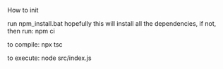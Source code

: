 How to init

run npm_install.bat
hopefully this will install all the dependencies, if not, then run:
npm ci

to compile: npx tsc

to execute: node src/index.js